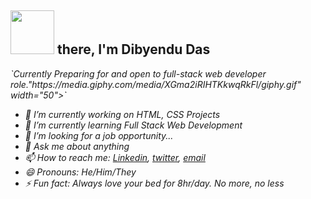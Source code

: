 <h2><img src="https://media.giphy.com/media/26Fxy3Iz1ari8oytO/giphy.gif" width="70"> there, I'm Dibyendu Das</h2>

<p><em>`Currently Preparing for and open to full-stack web developer role."https://media.giphy.com/media/XGma2iRIHTKkwqRkFl/giphy.gif" width="50">`</p>



- 🔭 I’m currently working on HTML, CSS Projects
- 🌱 I’m currently learning Full Stack Web Development
- 🤔 I’m looking for a job opportunity...
- 💬 Ask me about anything
- 📫 How to reach me:  [Linkedin](https://www.linkedin.com/in/dibyendu-das-b5967a1b1/), [twitter](https://twitter.com/DIBYEND78120480), [email](dibyandu08das@gmail.com)
- 😄 Pronouns: He/Him/They
- ⚡ Fun fact: Always love your bed for 8hr/day. No more, no less





